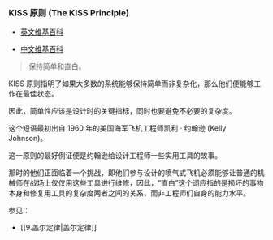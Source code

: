 ### KISS 原则 (The KISS Principle)

-   [英文维基百科](https://en.wikipedia.org/wiki/KISS_principle)
    
-   [中文维基百科](https://zh.wikipedia.org/wiki/KISS%E5%8E%9F%E5%88%99)
    

> 保持简单和直白。

KISS 原则指明了如果大多数的系统能够保持简单而非复杂化，那么他们便能够工作在最佳状态。

因此，简单性应该是设计时的关键指标，同时也要避免不必要的复杂度。

这个短语最初出自 1960 年的美国海军飞机工程师凯利 · 约翰逊 (Kelly Johnson)。

这一原则的最好例证便是约翰逊给设计工程师一些实用工具的故事。

那时的他们正面临着一个挑战，即他们参与设计的喷气式飞机必须能够让普通的机械师在战场上仅仅用这些工具进行维修，因此，“直白”这个词应指的是损坏的事物本身和修复用工具的复杂度两者之间的关系，而非工程师们自身的能力水平。

参见：

-   [[9.盖尔定律|盖尔定律]]
